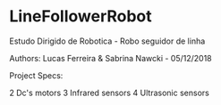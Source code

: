 # LineFollowerRobot
Estudo Dirigido de Robotica - Robo seguidor de linha

Authors: Lucas Ferreira & Sabrina Nawcki - 05/12/2018

Project Specs:

2 Dc's motors
3 Infrared sensors
4 Ultrasonic sensors
